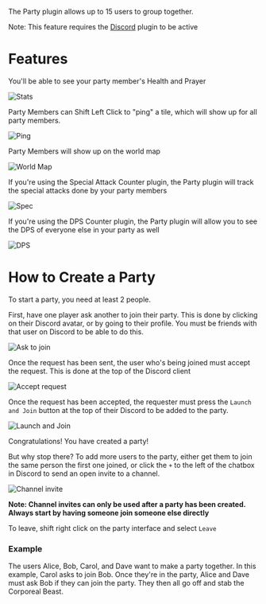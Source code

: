 The Party plugin allows up to 15 users to group together.

Note: This feature requires the [Discord](Discord) plugin to be active

# Features

You'll be able to see your party member's Health and Prayer

![Stats](https://runelite.net/img/blog/1.5.11-Release/party-overlay.png)

Party Members can Shift Left Click to "ping" a tile, which will show up for all party members.

![Ping](https://runelite.net/img/blog/1.5.11-Release/ping.gif)

Party Members will show up on the world map

![World Map](https://runelite.net/img/blog/1.5.11-Release/tilemap.png)

If you're using the Special Attack Counter plugin, the Party plugin will track the special attacks done by your party members

![Spec](https://runelite.net/img/blog/1.5.18-Release/party-specs.gif)

If you're using the DPS Counter plugin, the Party plugin will allow you to see the DPS of everyone else in your party as well

![DPS](https://runelite.net/img/blog/1.6.10-Release/dps.png)

# How to Create a Party

To start a party, you need at least 2 people.

First, have one player ask another to join their party. This is done by clicking on their Discord avatar, or by going to their profile. You must be friends with that user on Discord to be able to do this.

![Ask to join](https://runelite.net/img/blog/1.5.11-Release/discord-join.png)

Once the request has been sent, the user who's being joined must accept the request. This is done at the top of the Discord client

![Accept request](https://user-images.githubusercontent.com/2979691/55595901-f06fef80-573d-11e9-9b2a-ffe00d28b447.png)

Once the request has been accepted, the requester must press the `Launch and Join` button at the top of their Discord to be added to the party.

![Launch and Join](https://user-images.githubusercontent.com/2979691/55595902-f239b300-573d-11e9-8cba-ced5e24637c2.png)

Congratulations! You have created a party!

But why stop there? To add more users to the party, either get them to join the same person the first one joined, or click the `+` to the left of the chatbox in Discord to send an open invite to a channel.

![Channel invite](https://user-images.githubusercontent.com/2979691/55595904-f36ae000-573d-11e9-8c9f-c151dc44590f.png)

**Note: Channel invites can only be used after a party has been created. Always start by having someone join someone else directly**

To leave, shift right click on the party interface and select `Leave`

### Example

The users Alice, Bob, Carol, and Dave want to make a party together. In this example, Carol asks to join Bob. Once they're in the party, Alice and Dave must ask Bob if they can join the party. They then all go off and stab the Corporeal Beast.